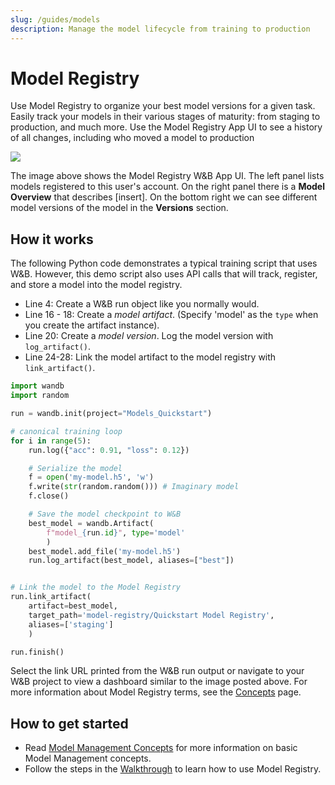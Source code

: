 ```yaml
---
slug: /guides/models
description: Manage the model lifecycle from training to production
---
```


# Model Registry

Use Model Registry to organize your best model versions for a given task. Easily track your models in their various stages of maturity: from staging to production, and much more.  Use the Model Registry App UI to see a history of all changes, including who moved a model to production

![](/images/models/model_registry_landing_page.png)

The image above shows the Model Registry W&B App UI. The left panel lists models registered to this user's account. On the right panel there is a **Model Overview** that describes [insert]. On the bottom right we can see different model versions of the model in the **Versions** section.



<!-- ### Watch the 1 minute video walkthrough -->

<!-- {% embed url="https://www.youtube.com/watch?v=jy9Pk9riwZI" %} -->

## How it works

The following Python code demonstrates a typical training script that uses W&B. However, this demo script also uses API calls that will track, register, and store a model into the model registry.


* Line 4: Create a W&B run object like you normally would.
* Line 16 - 18: Create a _model artifact_. (Specify 'model' as the `type` when you create the artifact instance). 
* Line 20: Create a _model version_. Log the model version with `log_artifact()`.
* Line 24-28: Link the model artifact to the model registry with `link_artifact()`.


```python showLineNumbers
import wandb
import random

run = wandb.init(project="Models_Quickstart")

# canonical training loop
for i in range(5):
    run.log({"acc": 0.91, "loss": 0.12})

    # Serialize the model
    f = open('my-model.h5', 'w')
    f.write(str(random.random())) # Imaginary model
    f.close()

    # Save the model checkpoint to W&B
    best_model = wandb.Artifact(
        f"model_{run.id}", type='model'
        )
    best_model.add_file('my-model.h5')
    run.log_artifact(best_model, aliases=["best"])


# Link the model to the Model Registry
run.link_artifact(
    artifact=best_model, 
    target_path='model-registry/Quickstart Model Registry', 
    aliases=['staging']
    )

run.finish()
```

Select the link URL printed from the W&B run output or navigate to your W&B project to view a dashboard similar to the image posted above. For more information about Model Registry terms, see the [Concepts](./model-management-concepts.md) page.


## How to get started
* Read [Model Management Concepts](./model-management-concepts.md) for more information on basic Model Management concepts.
* Follow the steps in the [Walkthrough](./walkthrough.md) to learn how to use Model Registry.


<!-- ## Model Registry Features

### Model Versioning

Iterate to get the best model version for a task, and catalog all the changes along the way.

* Track every model version in a central repository
* Browse and compare model versions
* Capture training metrics and hyperparameters

### Model Lineage

Document and reproduce the complete pipeline of model training and evaluation.

* Identify the exact dataset version the model trained on
* Restore the training code, including git commit and diff patch
* Get back to the model’s hyperparameters and other metadata for reproducibility
* Dig in to upstream jobs that can affect model performance

### Model Lifecycle

Manage the process as a model moves from training through staging to production.

* Highlight the best model versions that are being evaluated for production
* Communicate where a model version is in the process — staging, production etc
* Review the history of model versions that moved through each stage

## Model Registry Pilot Limits

This new feature is now turned on for all users to try for free, up to:

* 5 Registered Models, with unlimited versions linked to each model
* 10 most recent steps of Action History shown in the UI for each registered model -->




